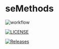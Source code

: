 # seMethods
![workflow](https://github.com/MatthewGeorge8016/seMethods/actions/workflows/main.yml/badge.svg) 

[![LICENSE](https://img.shields.io/github/license/MatthewGeorge8016/sem.svg?style=flat-square)](https://github.com/MatthewGeorge8016/sem/blob/master/LICENSE)

[![Releases](https://img.shields.io/github/release/MatthewGeorge8016/sem/all.svg?style=flat-square)](https://github.com/MatthewGeorge8016/sem/releases)